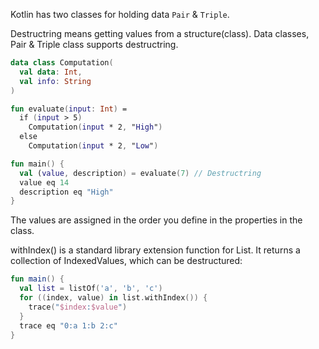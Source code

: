 Kotlin has two classes for holding data `Pair` & `Triple`.

Destructring means getting values from a structure(class). Data classes, Pair & Triple class supports destructring.
```kt
data class Computation(
  val data: Int,
  val info: String
)

fun evaluate(input: Int) =
  if (input > 5)
    Computation(input * 2, "High")
  else
    Computation(input * 2, "Low")

fun main() {
  val (value, description) = evaluate(7) // Destructring
  value eq 14
  description eq "High"
}
```

The values are assigned in the order you define in the properties in the class.

withIndex() is a standard library extension function for List. It returns a collection of IndexedValues, which can be destructured:
```kt
fun main() {
  val list = listOf('a', 'b', 'c')
  for ((index, value) in list.withIndex()) {
    trace("$index:$value")
  }
  trace eq "0:a 1:b 2:c"
}
```